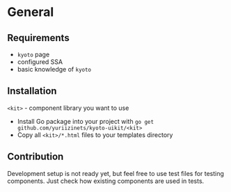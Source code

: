 
# General

## Requirements

- `kyoto` page
- configured SSA
- basic knowledge of `kyoto`

## Installation

`<kit>` - component library you want to use

- Install Go package into your project with `go get github.com/yuriizinets/kyoto-uikit/<kit>`
- Copy all `<kit>/*.html` files to your templates directory

## Contribution

Development setup is not ready yet, but feel free to use test files for testing components. Just check how existing components are used in tests.

